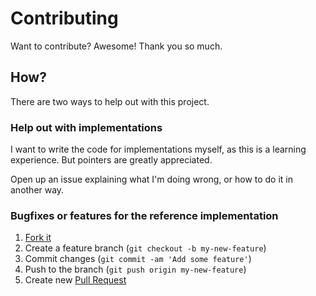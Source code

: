 # Contributing

Want to contribute? Awesome! Thank you so much.

## How?

There are two ways to help out with this project.

### Help out with implementations

I want to write the code for implementations myself, as this is a learning experience. But pointers are greatly appreciated.

Open up an issue explaining what I'm doing wrong, or how to do it in another way.

### Bugfixes or features for the reference implementation

1. [Fork it](https://help.github.com/articles/fork-a-repo)
2. Create a feature branch (`git checkout -b my-new-feature`)
3. Commit changes (`git commit -am 'Add some feature'`)
4. Push to the branch (`git push origin my-new-feature`)
5. Create new [Pull Request](https://help.github.com/articles/using-pull-requests)